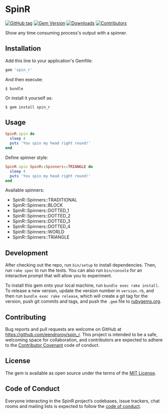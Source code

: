 # SpinR

[![GitHub tag](https://img.shields.io/github/tag/eendroroy/spin_r.svg)](https://github.com/eendroroy/spin_r)
[![Gem Version](https://badge.fury.io/rb/spin_r.svg)](https://rubygems.org/gems/spin_r)
[![Downloads](https://img.shields.io/gem/dt/spin_r.svg)](https://rubygems.org/gems/spin_r)
[![Contributors](https://img.shields.io/github/contributors/eendroroy/spin_r.svg)](CONTRIBUTORS.md)


Show any time consuming process's output with a spinner.

## Installation

Add this line to your application's Gemfile:

```ruby
gem 'spin_r'
```

And then execute:

    $ bundle

Or install it yourself as:

    $ gem install spin_r

## Usage

```ruby
SpinR.spin do
  sleep 4
  puts 'You spin my head right round!'
end
```

Define spinner style:

```ruby
SpinR.spin SpinR::Spinners::TRIANGLE do
  sleep 4
  puts 'You spin my head right round!'
end
```

Available spinners:

- SpinR::Spinners::TRADITIONAL
- SpinR::Spinners::BLOCK
- SpinR::Spinners::DOTTED_1
- SpinR::Spinners::DOTTED_2
- SpinR::Spinners::DOTTED_3
- SpinR::Spinners::DOTTED_4
- SpinR::Spinners::WORLD
- SpinR::Spinners::TRIANGLE

## Development

After checking out the repo, run `bin/setup` to install dependencies. Then, run `rake spec` to run the tests. You can also run `bin/console` for an interactive prompt that will allow you to experiment.

To install this gem onto your local machine, run `bundle exec rake install`. To release a new version, update the version number in `version.rb`, and then run `bundle exec rake release`, which will create a git tag for the version, push git commits and tags, and push the `.gem` file to [rubygems.org](https://rubygems.org).

## Contributing

Bug reports and pull requests are welcome on GitHub at https://github.com/eendroroy/spin_r. This project is intended to be a safe, welcoming space for collaboration, and contributors are expected to adhere to the [Contributor Covenant](http://contributor-covenant.org) code of conduct.

## License

The gem is available as open source under the terms of the [MIT License](https://opensource.org/licenses/MIT).

## Code of Conduct

Everyone interacting in the SpinR project’s codebases, issue trackers, chat rooms and mailing lists is expected to follow the [code of conduct](https://github.com/eendroroy/spin_r/blob/master/CODE_OF_CONDUCT.md).
